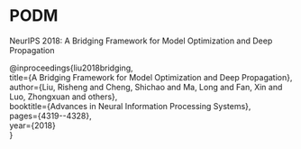 # PODM

NeurIPS 2018: A Bridging Framework for Model Optimization and Deep Propagation  
  
@inproceedings{liu2018bridging,  
  title={A Bridging Framework for Model Optimization and Deep Propagation},  
  author={Liu, Risheng and Cheng, Shichao and Ma, Long and Fan, Xin and Luo, Zhongxuan and others},   
  booktitle={Advances in Neural Information Processing Systems},  
  pages={4319--4328},  
  year={2018}  
}
